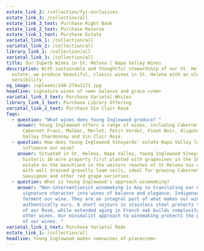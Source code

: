 ```yaml
---
estate_link_2: /collection/fyi-exclusives
estate_link_3: /collection/all
estate_link_3_text: Purchase Right Bank
estate_link_2_text: Purchase Reserve
estate_link_1_text: Purchase Estate
varietal_link_1: /collection/all
varietal_link_2: /collection/all
library_link_1: /collection/all
varietal_link_3: /collection/all
title: Our Superb Wines in St. Helena | Napa Valley Wines
description: With sustainable and thoughtful stewardship of our St. Helena Napa
  estate, we produce beautiful, classic wines in St. Helena with an old world
  sensibility.
og_image: /uploads/148-274a1271.jpg
headline: signature wines of <em> balance and grace </em>
varietal_link_3_text: Purchase Varietal Whites
library_link_1_text: Purchase Library Offering
varietal_link_2_text: Purchase Vin Clair Rosé
faqs:
  - question: "What wines does Young Inglewood produce? "
    answer: Young Inglewood offers a range of wines, including Cabernet Sauvignon,
      Cabernet Franc, Malbec, Merlot, Petit Verdot, Pinot Noir, Aligoté, Napa
      Valley Chardonnay and Vin Clair Rosé.
  - question: How does Young Inglewood Vineyards' estate Napa Valley location
      influence our wine?
    answer: Situated in St. Helena, Napa Valley, Young Inglewood Vineyards is on a
      historic 16-acre property first planted with grapevines in the 1800s. Our
      estate on the benchland in the western reaches of St Helena has endowed us
      with well drained gravelly loam soils, ideal for growing Cabernet
      Sauvignon and other red grape varieties.  ​
  - question: What is Young Inglewood's approach winemaking?
    answer: "Non-interventionist winemaking is key to translating our estate’s
      signature character into wines of balance and elegance. Indigenous yeasts
      ferment our wine. They are an integral part of what makes our wines
      authentically ours. A short sojourn in stainless steel protects the purity
      of our Rosé, while extended aging in French oak builds complexity in our
      other wines. Our minimalist approach to winemaking protects the pedigree
      of our wines. "
varietal_link_1_text: Purchase Varietal Reds
estate_link_1: /collection/all
headline: Young Inglewood makes <em>wines of place</em>
---
```

